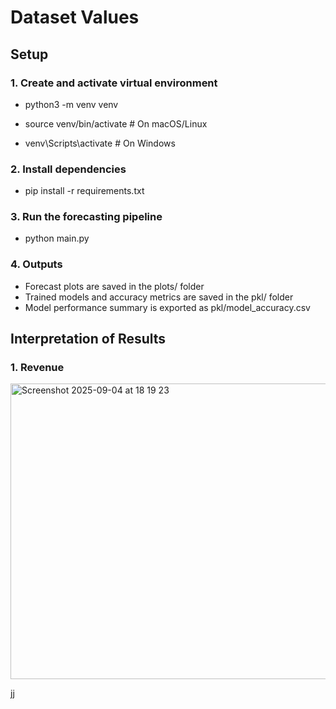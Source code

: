 # Dataset Values

## Setup


### 1. Create and activate virtual environment

   - python3 -m venv venv

   - source venv/bin/activate   # On macOS/Linux
   - venv\Scripts\activate      # On Windows

### 2. Install dependencies

   - pip install -r requirements.txt
   

### 3. Run the forecasting pipeline

   - python main.py
   

### 4. Outputs

-  Forecast plots are saved in the plots/ folder
-  Trained models and accuracy metrics are saved in the pkl/ folder
-  Model performance summary is exported as pkl/model_accuracy.csv

## Interpretation of Results

### 1. Revenue 

<img width="959" height="473" alt="Screenshot 2025-09-04 at 18 19 23" src="https://github.com/user-attachments/assets/eb1041ba-6dc4-4e56-bc6a-329eafaa198d" />

jj


